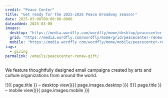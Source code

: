 ```yaml
---
credit: "Peace Center"
title: "Get ready for the 2025-2026 Peace Broadway season!"
date: 2025-03-00T00:00:00-0800
dateadded: 2025-03-00
images:
  desktop: "https://media.wordfly.com/wordfly/mome/desktop/peacecenter-renew-gift.jpg"
  grid: "https://media.wordfly.com/wordfly/mome/grid/peacecenter-renew-gift.jpg"
  mobile: "https://media.wordfly.com/wordfly/mome/mobile/peacecenter-renew-gift.jpg"
tags:
  - giving
permalink: /emails/peacecenter-renew-gift/
---
```

We feature thoughtfully designed email campaigns created by arts and culture organizations from around the world.

![{{ page.title }} – desktop view]({{ page.images.desktop }})
![{{ page.title }} – mobile view]({{ page.images.mobile }})
